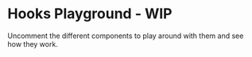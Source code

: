 # Hooks Playground - WIP 

Uncomment the different components to play around with them and see how they work.